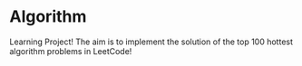 # Algorithm

Learning Project!
The aim is to implement the solution of the top 100 hottest algorithm problems in LeetCode!
